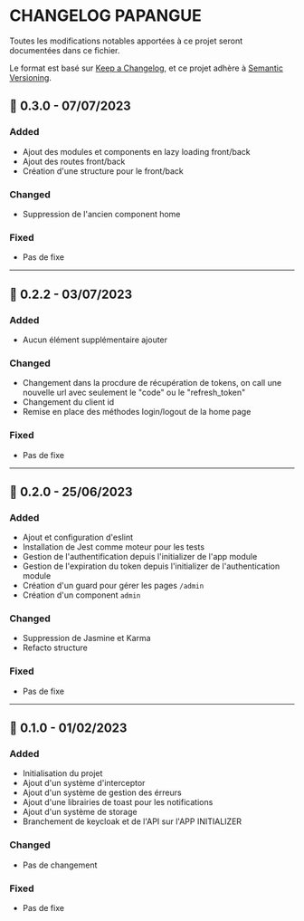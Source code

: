 # CHANGELOG PAPANGUE

Toutes les modifications notables apportées à ce projet seront documentées dans ce fichier.

Le format est basé sur [Keep a Changelog](https://keepachangelog.com/en/1.0.0/),
et ce projet adhère à [Semantic Versioning](https://semver.org/spec/v2.0.0.html).

## 🚀 0.3.0 - 07/07/2023
### Added
- Ajout des modules et components en lazy loading front/back
- Ajout des routes front/back
- Création d'une structure pour le front/back
### Changed
- Suppression de l'ancien component home
### Fixed
- Pas de fixe

---

## 🔨 0.2.2 - 03/07/2023
### Added
- Aucun élément supplémentaire ajouter
### Changed
- Changement dans la procdure de récupération de tokens, on call une nouvelle url avec seulement le "code" ou le "refresh_token"
- Changement du client id
- Remise en place des méthodes login/logout de la home page
### Fixed
- Pas de fixe

---
## 🚀 0.2.0 - 25/06/2023
### Added
- Ajout et configuration d'eslint
- Installation de Jest comme moteur pour les tests
- Gestion de l'authentification depuis l'initializer de l'app module
- Gestion de l'expiration du token depuis l'initializer de l'authentication module
- Création d'un guard pour gérer les pages `/admin`
- Création d'un component `admin`
### Changed
- Suppression de Jasmine et Karma
- Refacto structure
### Fixed
- Pas de fixe

---
## 🚀 0.1.0 - 01/02/2023
### Added
- Initialisation du projet
- Ajout d'un système d'interceptor
- Ajout d'un système de gestion des érreurs
- Ajout d'une librairies de toast pour les notifications
- Ajout d'un système de storage
- Branchement de keycloak et de l'API sur l'APP INITIALIZER
### Changed
- Pas de changement
### Fixed
- Pas de fixe
